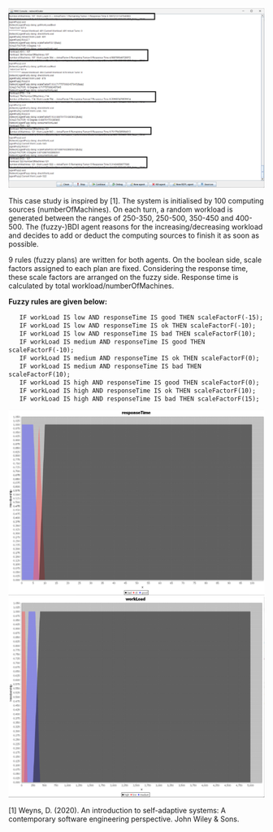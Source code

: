 ![screenshot](NetworkSystem.png)

This case study is inspired by [1]. The system is initialised by 100 computing sources (numberOfMachines). On each turn, a random workload is generated between the ranges of 250-350, 250-500, 350-450 and 400-500. 
The (fuzzy-)BDI agent reasons for the increasing/decreasing workload and decides to add or deduct the computing sources to finish it as soon as possible.

9 rules (fuzzy plans) are written for both agents.  On the boolean side, scale factors assigned to each plan are fixed. Considering the response time, these scale factors are arranged on the fuzzy side. Response time is calculated by total workload/numberOfMachines.



**Fuzzy rules are given below:**

```
   IF workLoad IS low AND responseTime IS good THEN scaleFactorF(-15);
   IF workLoad IS low AND responseTime IS ok THEN scaleFactorF(-10);
   IF workLoad IS low AND responseTime IS bad THEN scaleFactorF(10);
   IF workLoad IS medium AND responseTime IS good THEN scaleFactorF(-10);
   IF workLoad IS medium AND responseTime IS ok THEN scaleFactorF(0);
   IF workLoad IS medium AND responseTime IS bad THEN scaleFactorF(10);
   IF workLoad IS high AND responseTime IS good THEN scaleFactorF(0);
   IF workLoad IS high AND responseTime IS ok THEN scaleFactorF(10);
   IF workLoad IS high AND responseTime IS bad THEN scaleFactorF(15);

```

![screenshot](responseTime.png)
![screenshot](workLoad.png)



[1] Weyns, D. (2020). An introduction to self-adaptive systems: A contemporary software engineering perspective. John Wiley & Sons.
